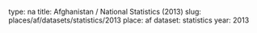 type: na
title: Afghanistan / National Statistics (2013)
slug: places/af/datasets/statistics/2013
place: af
dataset: statistics
year: 2013

